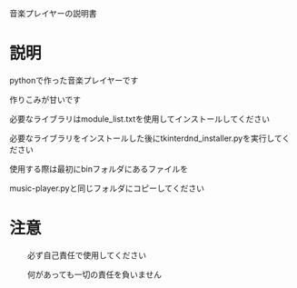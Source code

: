 <meta content="text/html; charset=UTF-8" http-equiv="content-type">

<span class="c3">音楽プレイヤーの説明書</span>

<span class="c0"></span>

<span class="c1">説明</span>
==========================

<span class="c0">pythonで作った音楽プレイヤーです</span>

<span class="c0">作りこみが甘いです</span>

<span class="c0">必要なライブラリはmodule_list.txtを使用してインストールしてください</span>

<span class="c0">必要なライブラリをインストールした後にtkinterdnd_installer.pyを実行してください</span>

<span class="c0"></span>

<span class="c0">使用する際は最初にbinフォルダにあるファイルを</span>

<span class="c0">music-player.pyと同じフォルダにコピーしてください</span>

<span class="c0"></span>

<span class="c1">注意</span>
==========================

<span class="c0">&nbsp;&nbsp;&nbsp;&nbsp;&nbsp;&nbsp;&nbsp;&nbsp;必ず自己責任で使用してください</span>

<span class="c0">&nbsp;&nbsp;&nbsp;&nbsp;&nbsp;&nbsp;&nbsp;&nbsp;何があっても一切の責任を負いません</span>

<span class="c0">&nbsp;&nbsp;&nbsp;&nbsp;&nbsp;&nbsp;&nbsp;&nbsp;</span>
